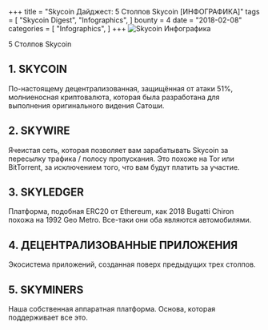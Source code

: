 +++
title = "Skycoin Дайджест: 5 Столпов Skycoin [ИНФОГРАФИКА]"
tags = [
    "Skycoin Digest",
    "Infographics",
]
bounty = 4
date = "2018-02-08"
categories = [
    "Infographics",
]
+++
![Skycoin Инфографика](/img/The-Five-Pillars-of-the-Skycoin-Cryptocurrency.jpg)

5 Столпов Skycoin

## __1. SKYCOIN__

По-настоящему децентрализованная, защищённая от атаки 51%, молниеносная криптовалюта, которая была разработана для выполнения оригинального видения Сатоши.

## __2. SKYWIRE__

Ячеистая сеть, которая позволяет вам зарабатывать Skycoin за пересылку трафика / полосу пропускания. Это похоже на Tor или BitTorrent, за исключением того, что вам будут платить за участие.

## __3. SKYLEDGER__

Платформа, подобная ERC20 от Ethereum, как 2018 Bugatti Chiron похожа на 1992 Geo Metro. Все-таки они оба являются автомобилями.

## __4. ДЕЦЕНТРАЛИЗОВАННЫЕ ПРИЛОЖЕНИЯ__

Экосистема приложений, созданная поверх предыдущих трех столпов.

## __5. SKYMINERS__
Наша собственная аппаратная платформа. Основа, которая поддерживает все это.
